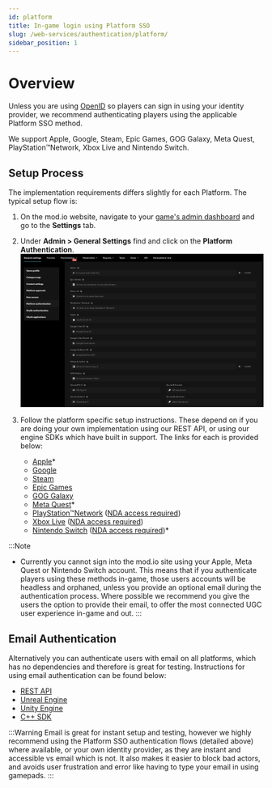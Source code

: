 ```yaml
---
id: platform
title: In-game login using Platform SSO
slug: /web-services/authentication/platform/
sidebar_position: 1
---
```


# Overview

Unless you are using [OpenID](/web-services/authentication/openid/) so players can sign in using your identity provider, we recommend authenticating players using the applicable Platform SSO method.

We support Apple, Google, Steam, Epic Games, GOG Galaxy, Meta Quest, PlayStation™Network, Xbox Live and Nintendo Switch.

## Setup Process

The implementation requirements differs slightly for each Platform. The typical setup flow is:

1. On the mod.io website, navigate to your [game's admin dashboard](https://mod.io/content) and go to the **Settings** tab.

2. Under **Admin > General Settings** find and click on the **Platform Authentication**.
![platform-authentication-settings.png](images/platform-authentication-settings.png)

3. Follow the platform specific setup instructions. These depend on if you are doing your own implementation using our REST API, or using our engine SDKs which have built in support. The links for each is provided below:

   - [Apple](/platforms/apple/authentication/)*
   - [Google](/platforms/google/authentication/)
   - [Steam](/platforms/steam/authentication/)
   - [Epic Games](/platforms/epic/authentication/)
   - [GOG Galaxy](/platforms/gog/authentication/)
   - [Meta Quest](https://docs.mod.io/restapiref/#meta-quest)*
   - [PlayStation™Network](https://docs.mod.io/partners/ps5/authentication/) ([NDA access required](/platforms/console-sdks/))
   - [Xbox Live](https://docs.mod.io/partners/xbox/authentication/) ([NDA access required](/platforms/console-sdks/))
   - [Nintendo Switch](https://docs.mod.io/partners/switch/authentication/) ([NDA access required](/platforms/console-sdks/))*

:::Note
* Currently you cannot sign into the mod.io site using your Apple, Meta Quest or Nintendo Switch account. This means that if you authenticate players using these methods in-game, those users accounts will be headless and orphaned, unless you provide an optional email during the authentication process. Where possible we recommend you give the users the option to provide their email, to offer the most connected UGC user experience in-game and out.
:::

## Email Authentication

Alternatively you can authenticate users with email on all platforms, which has no dependencies and therefore is great for testing. Instructions for using email authentication can be found below:

- [REST API](https://docs.mod.io/restapiref/#email-exchange)
- [Unreal Engine](/unreal/getting-started/#email-authentication)
- [Unity Engine](https://docs.mod.io/unity/getting-started/#authentication)
- [C++ SDK](https://docs.mod.io/cppsdk/getting-started/#sdk-quick-start-user-authentication)

:::Warning
Email is great for instant setup and testing, however we highly recommend using the Platform SSO authentication flows (detailed above) where available, or your own identity provider, as they are instant and accessible vs email which is not. It also makes it easier to block bad actors, and avoids user frustration and error like having to type your email in using gamepads.
:::
